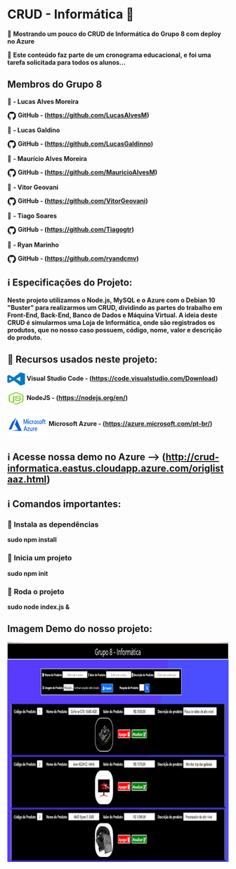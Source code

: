# CRUD - Informática :file_folder:
:bookmark_tabs: **Mostrando um pouco do CRUD de Informática do Grupo 8 com deploy no Azure**

:bookmark_tabs: **Este conteúdo faz parte de um cronograma educacional, e foi uma tarefa solicitada para todos os alunos...**

## Membros do Grupo 8

:boy: **- Lucas Alves Moreira**

<img align="center" alt="icon-js" height="20" width="20" src="https://raw.githubusercontent.com/devicons/devicon/master/icons/github/github-original.svg" style="max-width:100%;"> **GitHub - (https://github.com/LucasAlvesM)**

:boy: **- Lucas Galdino**
 
<img align="center" alt="icon-js" height="20" width="20" src="https://raw.githubusercontent.com/devicons/devicon/master/icons/github/github-original.svg" style="max-width:100%;"> **GitHub - (https://github.com/LucasGaldinno)**

:boy: **- Maurício Alves Moreira**

<img align="center" alt="icon-js" height="20" width="20" src="https://raw.githubusercontent.com/devicons/devicon/master/icons/github/github-original.svg" style="max-width:100%;"> **GitHub - (https://github.com/MauricioAlvesM)**

:boy: **- Vitor Geovani** 

<img align="center" alt="icon-js" height="20" width="20" src="https://raw.githubusercontent.com/devicons/devicon/master/icons/github/github-original.svg" style="max-width:100%;"> **GitHub - (https://github.com/VitorGeovani)**

:boy: **- Tiago Soares** 

<img align="center" alt="icon-js" height="20" width="20" src="https://raw.githubusercontent.com/devicons/devicon/master/icons/github/github-original.svg" style="max-width:100%;"> **GitHub - (https://github.com/Tiagogtr)**

:boy: **- Ryan Marinho**

<img align="center" alt="icon-js" height="20" width="20" src="https://raw.githubusercontent.com/devicons/devicon/master/icons/github/github-original.svg" style="max-width:100%;"> **GitHub - (https://github.com/ryandcmv)**

## :information_source: Especificações do Projeto:

**Neste projeto utilizamos o Node.js, MySQL e o Azure com o Debian 10 "Buster" para realizarmos um CRUD, dividindo as partes do trabalho em Front-End, Back-End, Banco de Dados e Máquina Virtual. A ideia deste CRUD é simularmos uma Loja de Informática, onde são registrados os produtos, que no nosso caso possuem, código, nome, valor e descrição do produto.**

## 📌 Recursos usados neste projeto:

<img align="center" alt="icon-js" height="30" width="40" src="icons/visual-studio-code-logo-svg-vector.svg" style="max-width:100%;"></img> **Visual Studio Code -  (https://code.visualstudio.com/Download)**

<img align="center" alt="icon-js" height="30" width="40" src="https://raw.githubusercontent.com/devicons/devicon/master/icons/nodejs/nodejs-original.svg" style="max-width:100%;"></img> **NodeJS - (https://nodejs.org/en/)**

<img align="center" alt="icon-js" height="60" width="90" src="icons/microsoft_azure_logo_icon_168977.svg" style="max-width:100%;"></img> **Microsoft Azure -  (https://azure.microsoft.com/pt-br/)**

## :information_source: **Acesse nossa demo no Azure --> (http://crud-informatica.eastus.cloudapp.azure.com/origlistaaz.html)**

## :information_source: **Comandos importantes:**
### 📍 **Instala as dependências**
**sudo npm install**

### 📍 **Inicia um projeto**
**sudo npm init**

### 📍 **Roda o projeto**
**sudo node index.js &**

## **Imagem Demo do nosso projeto:**

<p align="left">
  <img height="500" width"500" src="demo-crud.png">
  </p>

